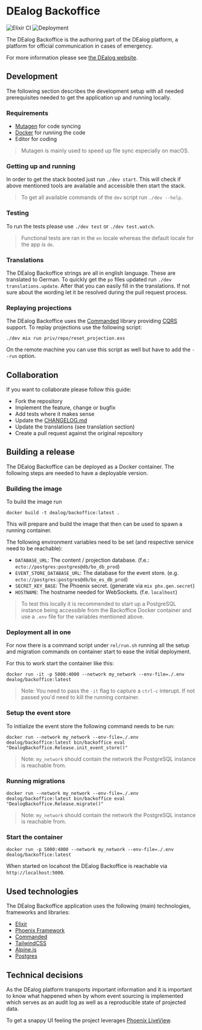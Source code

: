 # DEalog Backoffice

![Elixir CI](https://github.com/DEalog/backoffice/workflows/Elixir/badge.svg)
![Deployment](https://github.com/DEalog/backoffice/workflows/Deployment/badge.svg)

The DEalog Backoffice is the authoring part of the DEalog platform, a platform
for official communication in cases of emergency.

For more information please see [the DEalog website](https://dealog.info).

## Development

The following section describes the development setup with all needed
prerequisites needed to get the application up and running locally.

### Requirements

- [Mutagen](https://mutagen.io) for code syncing
- [Docker](https://docker.io) for running the code
- Editor for coding

> Mutagen is mainly used to speed up file sync especially on macOS.

### Getting up and running

In order to get the stack booted just run `./dev start`. This will check if above
mentioned tools are available and accessible then start the stack.

> To get all available commands of the `dev` script run `./dev --help`.

### Testing

To run the tests please use `./dev test` or `./dev test.watch`.

> Functional tests are ran in the `en` locale whereas the default locale for the
> app is `de`.

### Translations

The DEalog Backoffice strings are all in english language. These are translated
to German. To quickly get the `po` files updated run `./dev translations.update`.
After that you can easily fill in the translations. If not sure about the
wording let it be resolved during the pull request process.

### Replaying projections

The DEalog Backoffice uses the [Commanded](https://commanded.io) library
providing [CQRS](https://www.martinfowler.com/bliki/CQRS.html) support. To
replay projections use the following script:

`./dev mix run priv/repo/reset_projection.exs`

On the remote machine you can use this script as well but have to add the
`--run` option.

## Collaboration

If you want to collaborate please follow this guide:

- Fork the repository
- Implement the feature, change or bugfix
- Add tests where it makes sense
- Update the [CHANGELOG.md](CHANGELOG.md)
- Update the translations (see translation section)
- Create a pull request against the original repository

## Building a release

The DEalog Backoffice can be deployed as a Docker container. The following
steps are needed to have a deployable version.

### Building the image

To build the image run

```
docker build -t dealog/backoffice:latest .
```

This will prepare and build the image that then can be used to spawn a
running container.

The following environment variables need to be set (and respective service need
to be reachable):

- `DATABASE_URL`: The content / projection database. (f.e.: `ecto://postgres:postgres@db/bo_db_prod`)
- `EVENT_STORE_DATABASE_URL`: The database for the event store. (e.g. `ecto://postgres:postgres@db/bo_es_db_prod`)
- `SECRET_KEY_BASE`: The Phoenix secret. (generate via `mix phx.gen.secret`)
- `HOSTNAME`: The hostname needed for WebSockets. (f.e. `localhost`)

> To test this locally it is recommended to start up a PostgreSQL instance being
> accessible from the Backoffice Docker container and use a `.env` file for the
> variables mentioned above.

### Deployment all in one

For now there is a command script under `rel/run.sh` running all the setup
and migration commands on container start to ease the initial deployment.

For this to work start the container like this:

```
docker run -it -p 5000:4000 --network my_network --env-file=./.env dealog/backoffice:latest
```

> Note: You need to pass the `-it` flag to capture a `ctrl-c` interupt. If not
> passed you'd need to kill the running container.

### Setup the event store

To initialize the event store the following command needs to be run:

```
docker run --network my_network --env-file=./.env dealog/backoffice:latest bin/backoffice eval "DealogBackoffice.Release.init_event_store()"
```

> Note: `my_network` should contain the network the PostgreSQL instance is
> reachable from.

### Running migrations

```
docker run --network my_network --env-file=./.env dealog/backoffice:latest bin/backoffice eval "DealogBackoffice.Release.migrate()"
```

> Note: `my_network` should contain the network the PostgreSQL instance is
> reachable from.

### Start the container

```
docker run -p 5000:4000 --network my_network --env-file=./.env dealog/backoffice:latest
```

When started on locahost the DEalog Backoffice is reachable via
`http://localhost:5000`.

## Used technologies

The DEalog Backoffice application uses the following (main) technologies,
frameworks and libraries:

- [Elixir](https://elixir-lang.org)
- [Phoenix Framework](https://phoenixframework.org)
- [Commanded](https://commanded.io)
- [TailwindCSS](https://tailwindcss.com)
- [Alpine.js](https://github.com/alpinejs/alpine)
- [Postgres](https://www.postgresql.org)

## Technical decisions

As the DEalog platform transports important information and it is important to
know what happened when by whom event sourcing is implemented which serves as
an audit log as well as a reproducible state of projected data.

To get a snappy UI feeling the project leverages
[Phoenix LiveView](https://hexdocs.pm/phoenix_live_view/Phoenix.LiveView.html).
